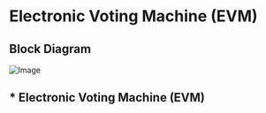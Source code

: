 # Electronic Voting Machine (EVM)

## Block Diagram

![Image](https://user-images.githubusercontent.com/98808752/154855664-1d9a88c1-e53d-416f-93ab-24c1c7966ed8.jpg)

## *                 Electronic Voting Machine (EVM)
